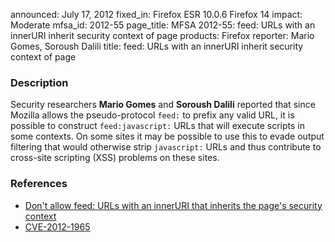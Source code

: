 announced: July 17, 2012
fixed_in: Firefox ESR 10.0.6
          Firefox 14
impact: Moderate
mfsa_id: 2012-55
page_title: MFSA 2012-55: feed: URLs with an innerURI inherit security context of page
products: Firefox
reporter: Mario Gomes, Soroush Dalili
title: feed: URLs with an innerURI inherit security context of page

<h3>Description</h3>

<p>Security researchers <strong>Mario Gomes</strong> and <strong>Soroush
Dalili</strong> reported that since Mozilla allows the pseudo-protocol <code>feed:</code> to prefix any valid URL, it is possible to construct <code>feed:javascript:</code> URLs that will execute scripts in some contexts. On some sites it may be possible to use this to evade output filtering that would otherwise strip <code>javascript:</code> URLs and thus contribute to cross-site scripting (XSS) problems on these sites.
</p>


<h3>References</h3>

<ul>
  <li><a href="https://bugzilla.mozilla.org/show_bug.cgi?id=758990">
      Don't allow feed: URLs with an innerURI that inherits the page's security
context</a></li>
  <li><a href="http://cve.mitre.org/cgi-bin/cvename.cgi?name=CVE-2012-1965" class="ex-ref">CVE-2012-1965</a></li>
</ul>



